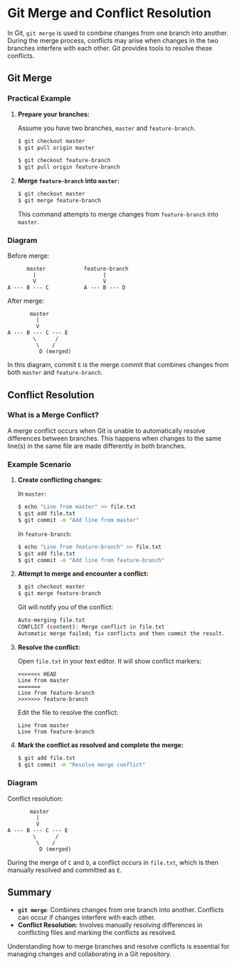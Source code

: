 
# Git Merge and Conflict Resolution

In Git, `git merge` is used to combine changes from one branch into another. During the merge process, conflicts may arise when changes in the two branches interfere with each other. Git provides tools to resolve these conflicts.

## Git Merge

### Practical Example

1. **Prepare your branches:**

   Assume you have two branches, `master` and `feature-branch`.

   ```sh
   $ git checkout master
   $ git pull origin master
   ```

   ```sh
   $ git checkout feature-branch
   $ git pull origin feature-branch
   ```

2. **Merge `feature-branch` into `master`:**

   ```sh
   $ git checkout master
   $ git merge feature-branch
   ```

   This command attempts to merge changes from `feature-branch` into `master`.

### Diagram

Before merge:

```
      master            feature-branch
        |                     |
        V                     V
A --- B --- C           A --- B --- D
```

After merge:

```
       master
         |
         V
A --- B --- C --- E
        \      /
         \    /
          D (merged)
```

In this diagram, commit `E` is the merge commit that combines changes from both `master` and `feature-branch`.

## Conflict Resolution

### What is a Merge Conflict?

A merge conflict occurs when Git is unable to automatically resolve differences between branches. This happens when changes to the same line(s) in the same file are made differently in both branches.

### Example Scenario

1. **Create conflicting changes:**

   In `master`:

   ```sh
   $ echo "Line from master" >> file.txt
   $ git add file.txt
   $ git commit -m "Add line from master"
   ```

   In `feature-branch`:

   ```sh
   $ echo "Line from feature-branch" >> file.txt
   $ git add file.txt
   $ git commit -m "Add line from feature-branch"
   ```

2. **Attempt to merge and encounter a conflict:**

   ```sh
   $ git checkout master
   $ git merge feature-branch
   ```

   Git will notify you of the conflict:

   ```sh
   Auto-merging file.txt
   CONFLICT (content): Merge conflict in file.txt
   Automatic merge failed; fix conflicts and then commit the result.
   ```

3. **Resolve the conflict:**

   Open `file.txt` in your text editor. It will show conflict markers:

   ```plaintext
   <<<<<<< HEAD
   Line from master
   =======
   Line from feature-branch
   >>>>>>> feature-branch
   ```

   Edit the file to resolve the conflict:

   ```plaintext
   Line from master
   Line from feature-branch
   ```

4. **Mark the conflict as resolved and complete the merge:**

   ```sh
   $ git add file.txt
   $ git commit -m "Resolve merge conflict"
   ```

### Diagram

Conflict resolution:

```
       master
         |
         V
A --- B --- C --- E
        \      /
         \    /
          D (merged)
```

During the merge of `C` and `D`, a conflict occurs in `file.txt`, which is then manually resolved and committed as `E`.

## Summary

- **`git merge`**: Combines changes from one branch into another. Conflicts can occur if changes interfere with each other.
- **Conflict Resolution**: Involves manually resolving differences in conflicting files and marking the conflicts as resolved.

Understanding how to merge branches and resolve conflicts is essential for managing changes and collaborating in a Git repository.
